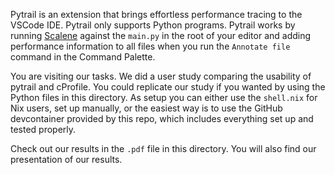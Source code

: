 Pytrail is an extension that brings effortless performance tracing to the VSCode IDE. Pytrail only supports Python programs. Pytrail works by running [Scalene](https://github.com/plasma-umass/scalene) against the `main.py` in the root of your editor and adding performance information to all files when you run the `Annotate file` command in the Command Palette.

You are visiting our tasks. We did a user study comparing the usability of pytrail and cProfile. You could replicate our study if you wanted by using the Python files in this directory. As setup you can either use the `shell.nix` for Nix users, set up manually, or the easiest way is to use the GitHub devcontainer provided by this repo, which includes everything set up and tested properly.

Check out our results in the `.pdf` file in this directory. You will also find our presentation of our results.

